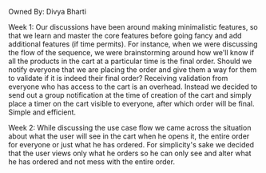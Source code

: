 Owned By: Divya Bharti

Week 1: Our discussions have been around making minimalistic features, so that we learn and master the core features 
before going fancy and add additional features (if time permits). For instance, when we were discussing the flow of the 
sequence, we were brainstorming around how we'll know if all the products in the cart at a particular time is the final order.
Should we notify everyone that we are placing the order and give them a way for them to validate if it is indeed their 
final order? Receiving validation from everyone who has access to the  cart is an overhead. Instead we decided to send out 
a group notification at the time of creation of the cart and simply place a timer on the cart visible to everyone,
after which order will be final. Simple and efficient.

Week 2: While discussing the use case flow we came across the situation about what the user will see in the cart when he opens it, 
the entire order for everyone or just what he has ordered. For simplicity's sake we decided that the user views only what he orders 
so he can only see and alter what he has ordered and not mess with the entire order.
